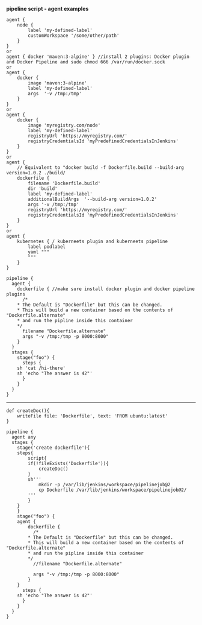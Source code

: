 **pipeline script - agent examples**

	agent {
		node {
			label 'my-defined-label'
			customWorkspace '/some/other/path'
		}
	} 
	or
	agent { docker 'maven:3-alpine' } //install 2 plugins: Docker plugin and Docker Pipeline and sudo chmod 666 /var/run/docker.sock
	or
	agent {
		docker {
			image 'maven:3-alpine'
			label 'my-defined-label'
			args  '-v /tmp:/tmp'
		}
	}
	or
	agent {
		docker {
			image 'myregistry.com/node'
			label 'my-defined-label'
			registryUrl 'https://myregistry.com/'
			registryCredentialsId 'myPredefinedCredentialsInJenkins'
		}
	}
	or
	agent {
		// Equivalent to "docker build -f Dockerfile.build --build-arg version=1.0.2 ./build/
		dockerfile {
			filename 'Dockerfile.build'
			dir 'build'
			label 'my-defined-label'
			additionalBuildArgs  '--build-arg version=1.0.2'
			args '-v /tmp:/tmp'
			registryUrl 'https://myregistry.com/'
			registryCredentialsId 'myPredefinedCredentialsInJenkins'
		}
	}
	or
	agent {
		kubernetes { / kuberneets plugin and kuberneets pipeline
			label podlabel
			yaml """
			"""
		}
	}

	pipeline {
	  agent {
	    dockerfile { //make sure install docker plugin and docker pipeline plugins
	      /*
		* The Default is "Dockerfile" but this can be changed.
		* This will build a new container based on the contents of "Dockerfile.alternate"
		* and run the pipline inside this container
		*/
	      filename "Dockerfile.alternate"
	      args "-v /tmp:/tmp -p 8000:8000"
	    }
	  }
	  stages {
	    stage("foo") {
	      steps {
		sh 'cat /hi-there'
		sh 'echo "The answer is 42"'
	      }
	    }
	  }
	}
	
-------------------------

	def createDoc(){
	    writeFile file: 'Dockerfile', text: 'FROM ubuntu:latest'
	}

	pipeline {
	  agent any
	  stages {
	    stage('create dockerfile'){
		steps{
		    script{
			if(!fileExists('Dockerfile')){
			    createDoc()
			}
			sh'''
			    mkdir -p /var/lib/jenkins/workspace/pipelinejob@2
			    cp Dockerfile /var/lib/jenkins/workspace/pipelinejob@2/
			'''
		    }
		}
	    }
	    stage("foo") {
		agent {
		    dockerfile {
		      /*
			* The Default is "Dockerfile" but this can be changed.
			* This will build a new container based on the contents of "Dockerfile.alternate"
			* and run the pipline inside this container
			*/
		      //filename "Dockerfile.alternate"

		      args "-v /tmp:/tmp -p 8000:8000"
		    }
		}
	      steps {
		sh 'echo "The answer is 42"'
	      }
	    }
	  }
	}
